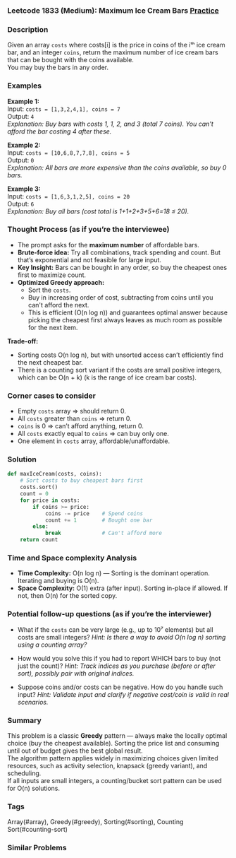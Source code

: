 ### Leetcode 1833 (Medium): Maximum Ice Cream Bars [Practice](https://leetcode.com/problems/maximum-ice-cream-bars)

### Description  
Given an array `costs` where costs[i] is the price in coins of the iᵗʰ ice cream bar, and an integer `coins`, return the maximum number of ice cream bars that can be bought with the coins available.  
You may buy the bars in any order.

### Examples  

**Example 1:**  
Input: `costs = [1,3,2,4,1], coins = 7`  
Output: `4`  
*Explanation: Buy bars with costs 1, 1, 2, and 3 (total 7 coins). You can't afford the bar costing 4 after these.*

**Example 2:**  
Input: `costs = [10,6,8,7,7,8], coins = 5`  
Output: `0`  
*Explanation: All bars are more expensive than the coins available, so buy 0 bars.*

**Example 3:**  
Input: `costs = [1,6,3,1,2,5], coins = 20`  
Output: `6`  
*Explanation: Buy all bars (cost total is 1+1+2+3+5+6=18 ≤ 20).*

### Thought Process (as if you’re the interviewee)  
- The prompt asks for the **maximum number** of affordable bars.
- **Brute-force idea:** Try all combinations, track spending and count. But that’s exponential and not feasible for large input.
- **Key Insight:** Bars can be bought in any order, so buy the cheapest ones first to maximize count.
- **Optimized Greedy approach:**  
  - Sort the `costs`.
  - Buy in increasing order of cost, subtracting from coins until you can't afford the next.
  - This is efficient (O(n log n)) and guarantees optimal answer because picking the cheapest first always leaves as much room as possible for the next item.

**Trade-off:**  
- Sorting costs O(n log n), but with unsorted access can’t efficiently find the next cheapest bar.
- There is a counting sort variant if the costs are small positive integers, which can be O(n + k) (k is the range of ice cream bar costs).

### Corner cases to consider  
- Empty `costs` array ⇒ should return 0.
- All `costs` greater than `coins` ⇒ return 0.
- `coins` is 0 ⇒ can’t afford anything, return 0.
- All `costs` exactly equal to `coins` ⇒ can buy only one.
- One element in `costs` array, affordable/unaffordable.

### Solution

```python
def maxIceCream(costs, coins):
    # Sort costs to buy cheapest bars first
    costs.sort()
    count = 0
    for price in costs:
        if coins >= price:
            coins -= price    # Spend coins
            count += 1        # Bought one bar
        else:
            break             # Can't afford more
    return count
```

### Time and Space complexity Analysis  

- **Time Complexity:** O(n log n) — Sorting is the dominant operation. Iterating and buying is O(n).
- **Space Complexity:** O(1) extra (after input). Sorting in-place if allowed. If not, then O(n) for the sorted copy.

### Potential follow-up questions (as if you’re the interviewer)  

- What if the `costs` can be very large (e.g., up to 10⁷ elements) but all costs are small integers?
  *Hint: Is there a way to avoid O(n log n) sorting using a counting array?*

- How would you solve this if you had to report WHICH bars to buy (not just the count)?
  *Hint: Track indices as you purchase (before or after sort), possibly pair with original indices.*

- Suppose coins and/or costs can be negative. How do you handle such input?
  *Hint: Validate input and clarify if negative cost/coin is valid in real scenarios.*

### Summary

This problem is a classic **Greedy** pattern — always make the locally optimal choice (buy the cheapest available). Sorting the price list and consuming until out of budget gives the best global result.  
The algorithm pattern applies widely in maximizing choices given limited resources, such as activity selection, knapsack (greedy variant), and scheduling.  
If all inputs are small integers, a counting/bucket sort pattern can be used for O(n) solutions.

### Tags
Array(#array), Greedy(#greedy), Sorting(#sorting), Counting Sort(#counting-sort)

### Similar Problems
